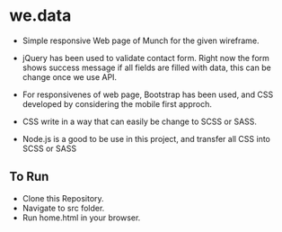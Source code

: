  # we.data #

* Simple responsive Web page of Munch for the given wireframe.

* jQuery has been used to validate contact form. Right now the form shows success message if all fields are filled with data, this can be change once we use API.

* For responsivenes of web page, Bootstrap has been used, and CSS developed by considering the mobile first approch. 

* CSS write in a way that can easily be change to SCSS or SASS. 

* Node.js is a good to be use in this project, and transfer all CSS into  SCSS or SASS


## To Run ## 

* Clone this Repository.
* Navigate to src folder.
* Run home.html in your browser.
